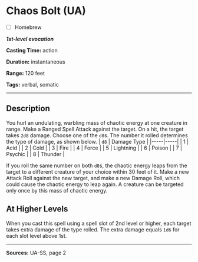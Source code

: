# Chaos Bolt (UA)

- [ ] Homebrew

***1st-level evocation***

**Casting Time:** action

**Duration:** instantaneous

**Range:** 120 feet

**Tags:** verbal, somatic

---

## Description
You hurl an undulating, warbling mass of chaotic energy at one creature in range.
Make a Ranged Spell Attack against the target.
On a hit, the target takes `2d8` damage.
Choose one of the `d8`s.
The number it rolled determines the type of damage, as shown below.
| `d8` | Damage Type |
|-----|-----|
| 1 | Acid |
| 2 | Cold |
| 3 | Fire |
| 4 | Force |
| 5 | Lightning |
| 6 | Poison |
| 7 | Psychic |
| 8 | Thunder |

If you roll the same number on both `d8`s, the chaotic energy leaps from the target to a different creature of your choice within 30 feet of it.
Make a new Attack Roll against the new target, and make a new Damage Roll, which could cause the chaotic energy to leap again.
A creature can be targeted only once by this mass of chaotic energy.

## At Higher Levels
When you cast this spell using a spell slot of 2nd level or higher, each target takes extra damage of the type rolled.
The extra damage equals `1d6` for each slot level above 1st.

---

**Sources:** UA-SS, page 2
